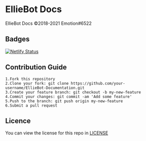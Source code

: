 # EllieBot Docs

EllieBot Docs ©2018-2021 Emotion#6522

## Badges

[![Netlify Status](https://api.netlify.com/api/v1/badges/59b2c52e-91cf-496f-b520-cf3915215be1/deploy-status)](https://app.netlify.com/sites/elliebotdocs/deploys)

## Contribution Guide

```
1.Fork this repository
2.Clone your fork: git clone https://github.com/your-username/EllieBot-Documentation.git
3.Create your feature branch: git checkout -b my-new-feature
4.Commit your changes: git commit -am 'Add some feature'
5.Push to the branch: git push origin my-new-feature
6.Submit a pull request
```

## Licence

You can view the license for this repo in [LICENSE](LICENSE)
